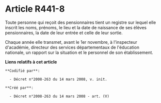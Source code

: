 # Article R441-8

Toute personne qui reçoit des pensionnaires tient un registre sur lequel elle inscrit les noms, prénoms, le lieu et la date
de naissance de ses élèves pensionnaires, la date de leur entrée et celle de leur sortie.

Chaque année elle transmet, avant le 1er novembre, à l'inspecteur d'académie, directeur des services départementaux de
l'éducation nationale, un rapport sur la situation et le personnel de son établissement.

**Liens relatifs à cet article**

	**Codifié par**:

	  - Décret n°2008-263 du 14 mars 2008, v. init.

	**Créé par**:

	  - Décret n°2008-263 du 14 mars 2008 - art. (V)
